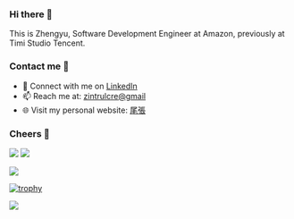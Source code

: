 ### Hi there 👋

This is Zhengyu, Software Development Engineer at Amazon, previously at Timi Studio Tencent.


### Contact me 📧

- 💼 Connect with me on [LinkedIn](https://www.linkedin.com/in/zhengyu-chen-19065a164/)
- 📫 Reach me at: [zintrulcre@gmail](mailto:zintrulcre@gmail)
- 🌐 Visit my personal website: [尾張](https://zintrulcre.vip/)

### Cheers 🍻

![](https://img.shields.io/github/stars/zintrulcre?affiliations=OWNER%2CCOLLABORATOR) ![](https://img.shields.io/github/followers/zintrulcre)

![](https://github-readme-stats.vercel.app/api?username=ZintrulCre&theme=blueberry)

<!-- [![Top Langs](https://github-readme-stats.vercel.app/api/top-langs/?username=ZintrulCre)](https://github.com/anuraghazra/github-readme-stats) -->

[![trophy](https://github-profile-trophy.vercel.app/?username=ZintrulCre&theme=onedark)](https://github.com/ryo-ma/github-profile-trophy)

<a href="https://psnprofiles.com/zintrulcre21"><img src="https://card.psnprofiles.com/1/zintrulcre21.png" border="0"></a>

